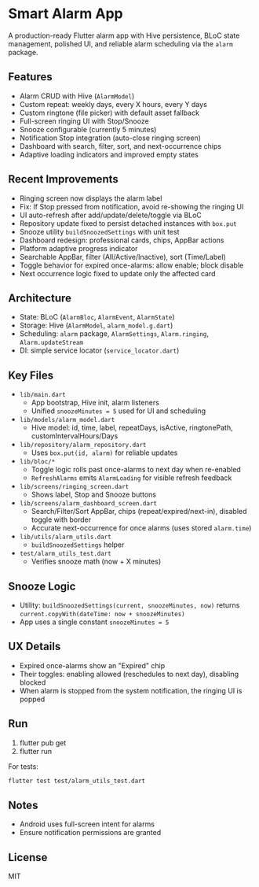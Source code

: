 # Smart Alarm App

A production-ready Flutter alarm app with Hive persistence, BLoC state management, polished UI, and reliable alarm scheduling via the `alarm` package.

## Features

- Alarm CRUD with Hive (`AlarmModel`)
- Custom repeat: weekly days, every X hours, every Y days
- Custom ringtone (file picker) with default asset fallback
- Full-screen ringing UI with Stop/Snooze
- Snooze configurable (currently 5 minutes)
- Notification Stop integration (auto-close ringing screen)
- Dashboard with search, filter, sort, and next-occurrence chips
- Adaptive loading indicators and improved empty states

## Recent Improvements

- Ringing screen now displays the alarm label
- Fix: If Stop pressed from notification, avoid re-showing the ringing UI
- UI auto-refresh after add/update/delete/toggle via BLoC
- Repository update fixed to persist detached instances with `box.put`
- Snooze utility `buildSnoozedSettings` with unit test
- Dashboard redesign: professional cards, chips, AppBar actions
- Platform adaptive progress indicator
- Searchable AppBar, filter (All/Active/Inactive), sort (Time/Label)
- Toggle behavior for expired once-alarms: allow enable; block disable
- Next occurrence logic fixed to update only the affected card

## Architecture

- State: BLoC (`AlarmBloc`, `AlarmEvent`, `AlarmState`)
- Storage: Hive (`AlarmModel`, `alarm_model.g.dart`)
- Scheduling: `alarm` package, `AlarmSettings`, `Alarm.ringing`, `Alarm.updateStream`
- DI: simple service locator (`service_locator.dart`)

## Key Files

- `lib/main.dart`
  - App bootstrap, Hive init, alarm listeners
  - Unified `snoozeMinutes = 5` used for UI and scheduling
- `lib/models/alarm_model.dart`
  - Hive model: id, time, label, repeatDays, isActive, ringtonePath, customIntervalHours/Days
- `lib/repository/alarm_repository.dart`
  - Uses `box.put(id, alarm)` for reliable updates
- `lib/bloc/*`
  - Toggle logic rolls past once-alarms to next day when re-enabled
  - `RefreshAlarms` emits `AlarmLoading` for visible refresh feedback
- `lib/screens/ringing_screen.dart`
  - Shows label, Stop and Snooze buttons
- `lib/screens/alarm_dashboard_screen.dart`
  - Search/Filter/Sort AppBar, chips (repeat/expired/next-in), disabled toggle with border
  - Accurate next-occurrence for once alarms (uses stored `alarm.time`)
- `lib/utils/alarm_utils.dart`
  - `buildSnoozedSettings` helper
- `test/alarm_utils_test.dart`
  - Verifies snooze math (now + X minutes)

## Snooze Logic

- Utility: `buildSnoozedSettings(current, snoozeMinutes, now)` returns `current.copyWith(dateTime: now + snoozeMinutes)`
- App uses a single constant `snoozeMinutes = 5`

## UX Details

- Expired once-alarms show an "Expired" chip
- Their toggles: enabling allowed (reschedules to next day), disabling blocked
- When alarm is stopped from the system notification, the ringing UI is popped

## Run

1. flutter pub get
2. flutter run

For tests:

```bash
flutter test test/alarm_utils_test.dart
```

## Notes

- Android uses full-screen intent for alarms
- Ensure notification permissions are granted

## License

MIT

